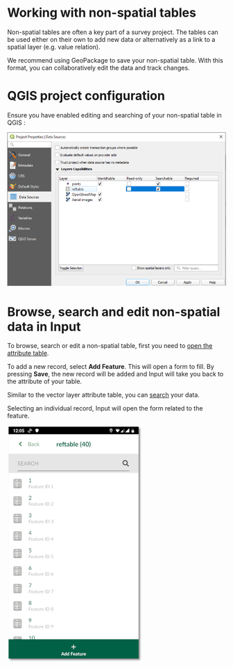 # Working with non-spatial tables

Non-spatial tables are often a key part of a survey project. The tables can be used either on their own to add new data or alternatively as a link to a spatial layer (e.g. value relation).

We recommend using GeoPackage to save your non-spatial table. With this format, you can collaboratively edit the data and track changes.

# QGIS project configuration

Ensure you have enabled editing and searching of your non-spatial table in QGIS <QGISHelp ver="3.10" link="user_manual/introduction/qgis_configuration.html?highlight=properties#data-sources-properties" text="QGIS project" />:

![browse_enable](./qgis_nonspatial_properties.png)

# Browse, search and edit non-spatial data in Input

To browse, search or edit a non-spatial table, first you need to [open the attribute table](../project/enable_browsing.md).

To add a new record, select **Add Feature**. This will open a form to fill. By pressing **Save**, the new record will be added and Input will take you back to the attribute of your table.

Similar to the vector layer attribute table, you can [search](../project/search_data.md) your data.

Selecting an individual record, Input will open the form related to the feature.

![display_name](./input_nonspatial_data.png)
